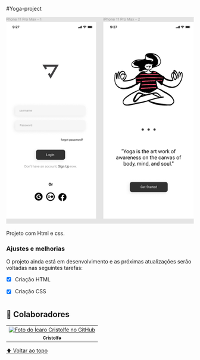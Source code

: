 #Yoga-project




<img src="./assets/yoga-project.png" alt="yoga-project">

Projeto com Html e css.

### Ajustes e melhorias

O projeto ainda está em desenvolvimento e as próximas atualizações serão voltadas nas seguintes tarefas:

- [x] Criação HTML
- [x] Criação CSS


#
## 🤝 Colaboradores

<table>
  <tr>
    <td align="center">
      <a href="https://github.com/cristolfe-prog">
        <img src="https://avatars.githubusercontent.com/u/82662425?v=4" width="100px;" alt="Foto do Ícaro Cristolfe no GitHub"/><br>
        <sub>
          <b>Cristolfe</b>
        </sub>
  </tr>
</table>

[⬆ Voltar ao topo](#Yoga-project)<br>
